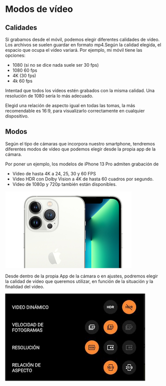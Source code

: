 # Modos de vídeo

## Calidades

Si grabamos desde el móvil, podemos elegir diferentes calidades de vídeo. Los archivos se suelen guardar en formato mp4.Según la calidad elegida, el espacio que ocupa el vídeo variará. Por ejemplo, mi móvil tiene las opciones:

- 1080 (si no se dice nada suele ser 30 fps)
- 1080 60 fps
- 4K (30 fps)
- 4k 60 fps

Intentad que todos los vídeos estén grabados con la misma calidad. Una resolución de 1080 sería lo más adecuado.

Elegid una relación de aspecto igual en todas las tomas, la más recomendable es 16:9, para visualizarlo correctamente en cualquier dispositivo.

## Modos

Según el tipo de cámaras que incorpora nuestro smartphone, tendremos diferentes modos de vídeo que podemos elegir desde la propia app de la cámara.

Por poner un ejemplo, los modelos de iPhone 13 Pro admiten grabación de

- Vídeo de hasta 4K a 24, 25, 30 y 60 FPS
- Video HDR con Dolby Vision a 4K de hasta 60 cuadros por segundo.
- Video de 1080p y 720p también están disponibles.

![](img/2023-04-24-09-22-57.png)

Desde dentro de la propia App de la cámara o en ajustes, podremos elegir la calidad de vídeo que queremos utilizar, en función de la situación y la finalidad del vídeo.

![imagen](media/image77.png)